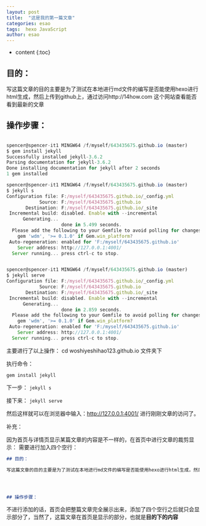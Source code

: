 ```yaml
---
layout: post
title:  "这是我的第一篇文章"
categories: esao
tags:  hexo JavaScript
author: esao
---
```


* content
{:toc}

## 目的：

写这篇文章的目的主要是为了测试在本地进行md文件的编写是否能使用hexo进行html生成，然后上传到github上，通过访问http://14how.com 这个网站查看能否看到最新的文章




## 操作步骤：

```js

spencer@spencer-it1 MINGW64 /f/myself/643435675.github.io (master)
$ gem install jekyll
Successfully installed jekyll-3.6.2
Parsing documentation for jekyll-3.6.2
Done installing documentation for jekyll after 2 seconds
1 gem installed

spencer@spencer-it1 MINGW64 /f/myself/643435675.github.io (master)
$ jekyll s
Configuration file: F:/myself/643435675.github.io/_config.yml
            Source: F:/myself/643435675.github.io
       Destination: F:/myself/643435675.github.io/_site
 Incremental build: disabled. Enable with --incremental
      Generating...
                    done in 5.499 seconds.
  Please add the following to your Gemfile to avoid polling for changes:
    gem 'wdm', '>= 0.1.0' if Gem.win_platform?
 Auto-regeneration: enabled for 'F:/myself/643435675.github.io'
    Server address: http://127.0.0.1:4001/
  Server running... press ctrl-c to stop.


spencer@spencer-it1 MINGW64 /f/myself/643435675.github.io (master)
$ jekyll serve
Configuration file: F:/myself/643435675.github.io/_config.yml
            Source: F:/myself/643435675.github.io
       Destination: F:/myself/643435675.github.io/_site
 Incremental build: disabled. Enable with --incremental
      Generating...
                    done in 2.859 seconds.
  Please add the following to your Gemfile to avoid polling for changes:
    gem 'wdm', '>= 0.1.0' if Gem.win_platform?
 Auto-regeneration: enabled for 'F:/myself/643435675.github.io'
    Server address: http://127.0.0.1:4001/
  Server running... press ctrl-c to stop.

```

主要进行了以上操作：
cd woshiyeshihao123.github.io  文件夹下

执行命令：

`gem install jekyll `

下一步：
`jekyll s`

接下来：
`jekyll serve`

然后这样就可以在浏览器中输入：http://127.0.0.1:4001/ 进行刚刚文章的访问了。


补充：

因为首页与详情页显示某篇文章的内容是不一样的，在首页中进行文章的裁剪显示：
需要进行加入四个空行：
```md
## 目的：

写这篇文章的目的主要是为了测试在本地进行md文件的编写是否能使用hexo进行html生成，然后上传到github上，通过访问https://14how.com 这个网站查看能否看到最新的文章




## 操作步骤：
```

不进行添加的话，首页会把整篇文章完全展示出来，添加了四个空行之后就只会显示部分了，当然了，这篇文章在首页是显示的部分，也就是**目的下的内容**


